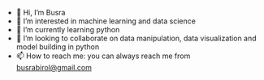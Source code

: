 - 👋 Hi, I’m Busra
- 👀 I’m interested in machine learning and data science
- 🌱 I’m currently learning python
- 💞️ I’m looking to collaborate on data manipulation, data visualization and model building in python 
- 📫 How to reach me: you can always reach me from busrabirol@gmail.com

<!---
busrabirol/busrabirol is a ✨ special ✨ repository because its `README.md` (this file) appears on your GitHub profile.
You can click the Preview link to take a look at your changes.
--->
